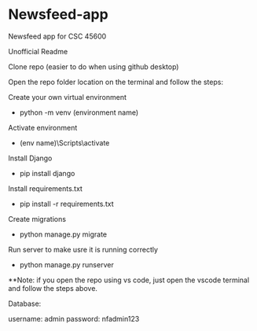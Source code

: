 # Newsfeed-app
Newsfeed app for CSC 45600

Unofficial Readme
 
Clone repo (easier to do when using github desktop)

Open the repo folder location on the terminal and follow the steps:

Create your own virtual environment
  - python -m venv (environment name)

Activate environment
  - (env name)\Scripts\activate

Install Django
  - pip install django

Install requirements.txt
  - pip install -r requirements.txt

Create migrations
  - python manage.py migrate

Run server to make usre it is running correctly
  - python manage.py runserver


**Note: if you open the repo using vs code, just open the vscode terminal and
  follow the steps above. 


Database:

username: admin
password: nfadmin123
